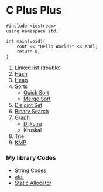 # C Plus Plus

```
#include <iostream>
using namespace std;

int main(void){
	cout << "Hello World!" << endl;
	return 0;
}
```
1. [Linked list (double)](./Linked_list/llist.cpp)
2. [Hash](./Hash/Hash.md)
3. [Heap](./Heap/Heap.md)
4. [Sorts](./Sorts)
	- [Quick Sort](./Sorts/QuickSort.md)
	- [Merge Sort](./Sorts/MergeSort.md)
5. [Disjoint Set](./DisjointSet/DisjointSet.md)
6. [Binary Search](./libcodes/bsearch.cpp)
7. [Graph](./Graph/graph.cpp)
	- [Dijkstra](./Graph/dijkstra.cpp)
	- Kruskal
8. Trie
9. [KMP](./KMP/kmp.cpp)  
  
### My library Codes  
- [String Codes](./String/strings.cpp)
- [atoi](./libcodes/atoi.cpp)
- [Static Allocator](./libcodes/salloc.cpp)
